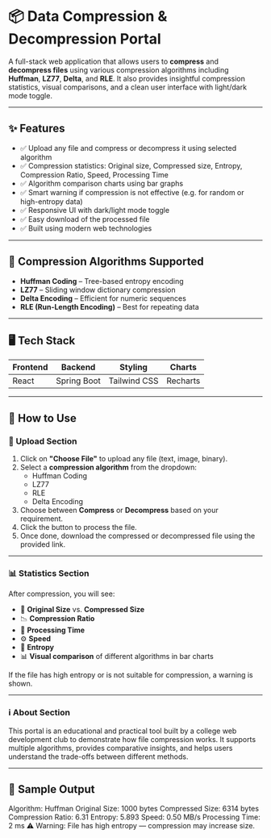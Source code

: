# 📦 Data Compression & Decompression Portal

A full-stack web application that allows users to **compress** and **decompress files** using various compression algorithms including **Huffman**, **LZ77**, **Delta**, and **RLE**. It also provides insightful compression statistics, visual comparisons, and a clean user interface with light/dark mode toggle.

---

## ✨ Features

- ✅ Upload any file and compress or decompress it using selected algorithm  
- ✅ Compression statistics: Original size, Compressed size, Entropy, Compression Ratio, Speed, Processing Time  
- ✅ Algorithm comparison charts using bar graphs  
- ✅ Smart warning if compression is not effective (e.g. for random or high-entropy data)  
- ✅ Responsive UI with dark/light mode toggle  
- ✅ Easy download of the processed file  
- ✅ Built using modern web technologies

---

## 🧠 Compression Algorithms Supported

- **Huffman Coding** – Tree-based entropy encoding  
- **LZ77** – Sliding window dictionary compression  
- **Delta Encoding** – Efficient for numeric sequences  
- **RLE (Run-Length Encoding)** – Best for repeating data

---

## 🖥️ Tech Stack

| Frontend | Backend     | Styling      | Charts     |
|----------|-------------|--------------|------------|
| React    | Spring Boot | Tailwind CSS | Recharts   |

---

## 🚀 How to Use

### 🔼 Upload Section

1. Click on **"Choose File"** to upload any file (text, image, binary).
2. Select a **compression algorithm** from the dropdown:
   - Huffman Coding
   - LZ77
   - RLE
   - Delta Encoding
3. Choose between **Compress** or **Decompress** based on your requirement.
4. Click the button to process the file.
5. Once done, download the compressed or decompressed file using the provided link.

---

### 📊 Statistics Section

After compression, you will see:

- 📏 **Original Size** vs. **Compressed Size**
- 📉 **Compression Ratio**
- 🔄 **Processing Time**
- ⚙️ **Speed**
- 🔢 **Entropy**
- 📊 **Visual comparison** of different algorithms in bar charts

If the file has high entropy or is not suitable for compression, a warning is shown.

---

### ℹ️ About Section

This portal is an educational and practical tool built by a college web development club to demonstrate how file compression works. It supports multiple algorithms, provides comparative insights, and helps users understand the trade-offs between different methods.

---

## 📸 Sample Output

Algorithm: Huffman
Original Size: 1000 bytes
Compressed Size: 6314 bytes
Compression Ratio: 6.31
Entropy: 5.893
Speed: 0.50 MB/s
Processing Time: 2 ms
⚠️ Warning: File has high entropy — compression may increase size.
